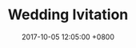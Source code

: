 ---
layout: post
title: "Wedding Ivitation"
img: P8.jpg # Add image post (optional)
date: 2017-10-05 12:05:00 +0800
---